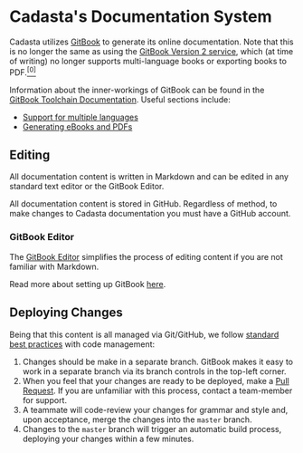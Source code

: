 # Cadasta's Documentation System

Cadasta utilizes [GitBook](https://github.com/GitbookIO/gitbook) to generate its online documentation. Note that this is no longer the same as using the [GitBook Version 2 service](https://gitbook.com), which (at time of writing) no longer supports multi-language books or exporting books to PDF.[<sup>[0]</sup>](https://docs.gitbook.com/v2-changes/important-differences)

Information about the inner-workings of GitBook can be found in the [GitBook Toolchain Documentation](https://toolchain.gitbook.com/). Useful sections include:

- [Support for multiple languages](https://toolchain.gitbook.com/languages.html)
- [Generating eBooks and PDFs](https://toolchain.gitbook.com/ebook.html)

## Editing

All documentation content is written in Markdown and can be edited in any standard text editor or the GitBook Editor.

All documentation content is stored in GitHub. Regardless of method, to make changes to Cadasta documentation you must have a GitHub account.

### GitBook Editor

The [GitBook Editor](https://legacy.gitbook.com/editor) simplifies the process of editing content if you are not familiar with Markdown.

Read more about setting up GitBook [here](gitbook-editor-gettings-started.md).

## Deploying Changes

Being that this content is all managed via Git/GitHub, we follow [standard best practices](https://guides.github.com/introduction/flow/) with code management:

1. Changes should be make in a separate branch. GitBook makes it easy to work in a separate branch via its branch controls in the top-left corner.
2. When you feel that your changes are ready to be deployed, make a [Pull Request](https://help.github.com/articles/proposing-changes-to-your-work-with-pull-requests/). If you are unfamiliar with this process, contact a team-member for support.
3. A teammate will code-review your changes for grammar and style and, upon acceptance, merge the changes into the `master` branch.
4. Changes to the `master` branch will trigger an automatic build process, deploying your changes within a few minutes.
